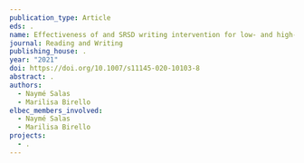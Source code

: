```yaml
---
publication_type: Article
eds: .
name: Effectiveness of and SRSD writing intervention for low- and high-SES children
journal: Reading and Writing
publishing_house: .
year: "2021"
doi: https://doi.org/10.1007/s11145-020-10103-8
abstract: .
authors:
  - Naymé Salas
  - Marilisa Birello
elbec_members_involved:
  - Naymé Salas
  - Marilisa Birello
projects:
  - .
---
```

